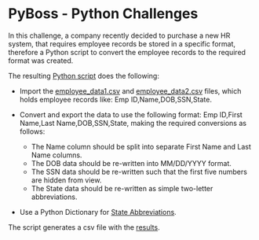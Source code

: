 # PyBoss - Python Challenges 

In this challenge, a company recently decided to purchase a new HR system, that requires employee records be stored
in a specific format, therefore a Python script to convert the employee records to the required format was created. 

The resulting [Python script](main.py) does the following:
 - Import the [employee_data1.csv](Resources/employee_data1.csv) and [employee_data2.csv](Resources/employee_data2.csv) files, 
 which holds employee records like: Emp ID,Name,DOB,SSN,State.

 - Convert and export the data to use the following format: Emp ID,First Name,Last Name,DOB,SSN,State, making the 
 required conversions as follows:
   * The Name column should be split into separate First Name and Last Name columns.
   * The DOB data should be re-written into MM/DD/YYYY format.
   * The SSN data should be re-written such that the first five numbers are hidden from view.
   * The State data should be re-written as simple two-letter abbreviations.

 - Use a Python Dictionary for [State Abbreviations](https://gist.github.com/afhaque/29f0f4f37463c447770517a6c17d08f5).
 
 The script generates a csv file with the [results](Output/employee_data_new.csv).
